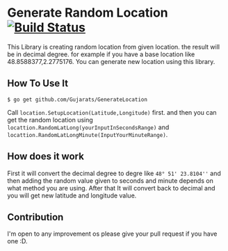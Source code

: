 # Generate Random Location [![Build Status](https://secure.travis-ci.org/Gujarats/GenerateLocation.png)](http://travis-ci.org/Gujarats/GenerateLocation)
This Library is creating random location from given location. the result will be in decimal degree.
for example if you have a base location like 48.8588377,2.2775176. You can generate new location using this library.

## How To Use It
```shell
$ go get github.com/Gujarats/GenerateLocation
```

Call ``location.SetupLocation(Latitude,Longitude)`` first. and then you can get the random location using
`locattion.RandomLatLong(yourInputInSecondsRange)` and `locattion.RandomLatLongMinute(InputYourMinuteRange)`.

## How does it work
First it will convert the decimal degree to degre like `48° 51' 23.8104''` and then adding the random value given to seconds and minute depends on what method you are using. After that It will convert back to decimal and you will get new latitude and longitude value.

## Contribution
I'm open to any improvement os please give your pull request if you have one :D.
